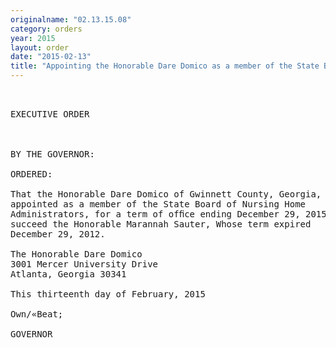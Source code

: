 ```yaml
---
originalname: "02.13.15.08"
category: orders
year: 2015
layout: order
date: "2015-02-13"
title: "Appointing the Honorable Dare Domico as a member of the State Board of Nursing Home Administrators"
---
```

<pre>
 

EXECUTIVE ORDER

 

BY THE GOVERNOR:

ORDERED:

That the Honorable Dare Domico of Gwinnett County, Georgia, is
appointed as a member of the State Board of Nursing Home
Administrators, for a term of ofﬁce ending December 29, 2015, to
succeed the Honorable Marannah Sauter, Whose term expired
December 29, 2012.

The Honorable Dare Domico
3001 Mercer University Drive
Atlanta, Georgia 30341

This thirteenth day of February, 2015

Own/«Beat;

GOVERNOR

 

 

</pre>
